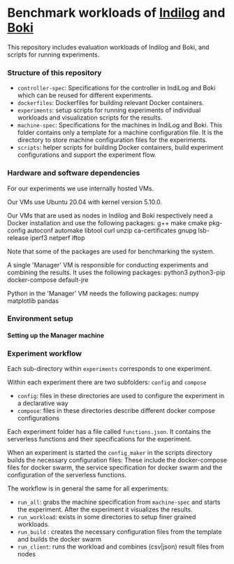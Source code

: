 Benchmark workloads of [Indilog](https://github.com/MaxWies/IndiLog) and [Boki](https://github.com/ut-osa/boki)
==================================

This repository includes evaluation workloads of Indilog and Boki,
and scripts for running experiments.

### Structure of this repository ###

* `controller-spec`: Specifications for the controller in IndiLog and Boki which can be reused for different experiments.
* `dockerfiles`: Dockerfiles for building relevant Docker containers.
* `experiments`: setup scripts for running experiments of individual workloads and visualization scripts for the results.
* `machine-spec`: Specifications for the machines in IndiLog and Boki. This folder contains only a template for a machine configuration file. It is the directory to store machine configuration files for the experiments.
* `scripts`: helper scripts for building Docker containers, build experiment configurations and support the experiment flow.

### Hardware and software dependencies ###

For our experiments we use internally hosted VMs.

Our VMs use Ubuntu 20.04 with kernel version 5.10.0.

Our VMs that are used as nodes in Indilog and Boki respectively need a Docker installation and use the following packages: g++ make cmake pkg-config autoconf automake libtool curl unzip ca-certificates gnupg lsb-release iperf3 netperf iftop

Note that some of the packages are used for benchmarking the system.

A single 'Manager' VM is responsible for conducting experiments and combining the results. It uses the following packages: python3 python3-pip docker-compose default-jre

Python in the 'Manager' VM needs the following packages: numpy matplotlib pandas

### Environment setup ###

#### Setting up the Manager machine ####

### Experiment workflow ###

Each sub-directory within `experiments` corresponds to one experiment.

Within each experiment there are two subfolders: `config` and `compose`
* `config`: files in these directories are used to configure the experiment in a declarative way
* `compose`: files in these directories describe different docker compose configurations

Each experiment folder has a file called `functions.json`. It contains the serverless functions and their specifications for the experiment.

When an experiment is started the `config_maker` in the scripts directory builds the necessary configuration files: These include the docker-compose files for docker swarm, the service specification for docker swarm and the configuration of the serverless functions.

The workflow is in general the same for all experiments: 

* `run_all`: grabs the machine specification from `machine-spec` and starts the experiment. After the experiment it visualizes the results.
* `run_workload`: exists in some directories to setup finer grained workloads.
* `run_build` : creates the necessary configuration files from the template and builds the docker swarm
* `run_client`: runs the workload and combines (csv|json) result files from nodes
